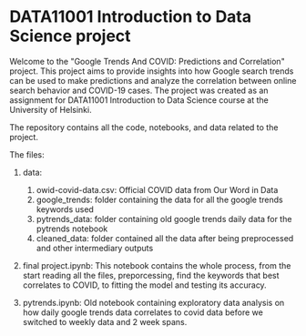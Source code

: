 # DATA11001 Introduction to Data Science project
Welcome to the "Google Trends And COVID: Predictions and Correlation" project.
This project aims to provide insights into how Google search trends can be used to make predictions and analyze the correlation between online search behavior and COVID-19 cases.
The project was created as an assignment for DATA11001 Introduction to Data Science course at the University of Helsinki.

The repository contains all the code, notebooks, and data related to the project. 

The files:
1) data:
    1) owid-covid-data.csv: Official COVID data from Our Word in Data
    2) google_trends: folder containing the data for all the google trends keywords used
    3) pytrends_data: folder containing old google trends daily data for the pytrends notebook
    4) cleaned_data: folder contained all the data after being preprocessed and other intermediary outputs
  
2) final project.ipynb:
   This notebook contains the whole process, from the start reading all the files, preporcessing, find the keywords that best correlates to COVID, to fitting the model and testing its accuracy.
   
3) pytrends.ipynb:
   Old notebook containing exploratory data analysis on how daily google trends data correlates to covid data before we switched to weekly data and 2 week spans.
